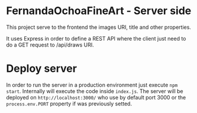 # FernandaOchoaFineArt - Server side

This project serve to the frontend the images URI, title and other properties.

It uses Express in order to define a REST API where the client just need to do a GET request to /api/draws URI.

# Deploy server

In order to run the server in a production environment just execute `npm start`. Internally will execute the code inside `index.js`. The server will be deployed on `http://localhost:3000/` who use by default port 3000 or the `process.env.PORT` property if was previously setted.